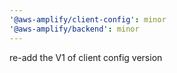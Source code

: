 ```yaml
---
'@aws-amplify/client-config': minor
'@aws-amplify/backend': minor
---
```


re-add the V1 of client config version
